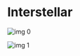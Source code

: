 # Interstellar

![img 0](https://i.imgur.com/EhsgwM1.jpg)

![img 1](https://i.imgur.com/8QgBoBY.png)

